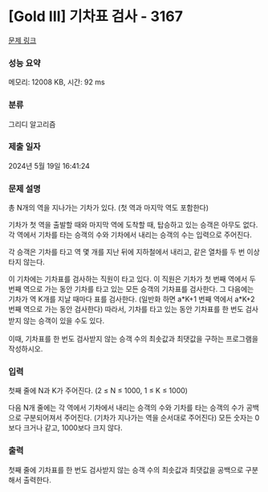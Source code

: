 # [Gold III] 기차표 검사 - 3167 

[문제 링크](https://www.acmicpc.net/problem/3167) 

### 성능 요약

메모리: 12008 KB, 시간: 92 ms

### 분류

그리디 알고리즘

### 제출 일자

2024년 5월 19일 16:41:24

### 문제 설명

<p>총 N개의 역을 지나가는 기차가 있다. (첫 역과 마지막 역도 포함한다)</p>

<p>기차가 첫 역을 출발할 때와 마지막 역에 도착할 때, 탑승하고 있는 승객은 아무도 없다. 각 역에서 기차를 타는 승객의 수와 기차에서 내리는 승객의 수는 입력으로 주어진다.</p>

<p>각 승객은 기차를 타고 역 몇 개를 지난 뒤에 지하철에서 내리고, 같은 열차를 두 번 이상 타지 않는다.</p>

<p>이 기차에는 기차표를 검사하는 직원이 타고 있다. 이 직원은 기차가 첫 번째 역에서 두 번째 역으로 가는 동안 기차를 타고 있는 모든 승객의 기차표를 검사한다. 그 다음에는 기차가 역 K개를 지날 때마다 표를 검사한다. (일반화 하면 a*K+1 번째 역에서 a*K+2 번째 역으로 가는 동안 검사한다) 따라서, 기차를 타고 있는 동안 기차표<span style="line-height:1.6em">를 한 번도 검사받지 않는 승객이 있을 수도 있다.</span></p>

<p>이때, 기차표를 한 번도 검사받지 않는 승객 수의 최솟값과 최댓값을 구하는 프로그램을 작성하시오.</p>

### 입력 

 <p>첫째 줄에 N과 K가 주어진다. (2 ≤ N ≤ 1000, 1 ≤ K ≤ 1000)</p>

<p>다음 N개 줄에는 각 역에서 기차에서 내리는 승객의 수와 기차를 타는 승객의 수가 공백으로 구분되어져서 주어진다. (기차가 지나가는 역을 순서대로 주어진다) 모든 숫자는 0보다 크거나 같고, 1000보다 크지 않다.</p>

### 출력 

 <p>첫째 줄에 기차표를 한 번도 검사받지 않는 승객 수의 최솟값과 최댓값을 공백으로 구분해서 출력한다.</p>

